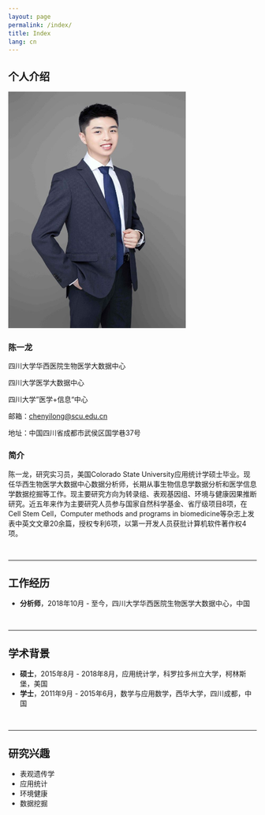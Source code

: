 ```yaml
---
layout: page
permalink: /index/
title: Index
lang: cn
---
```


## 个人介绍

<img src="/images/chenyilong.jpg" class="floatpic" width="360" height="480">

### **陈一龙**

四川大学华西医院生物医学大数据中心<br>

四川大学医学大数据中心<br>

四川大学”医学+信息“中心<br>

邮箱：chenyilong@scu.edu.cn<br>

地址：中国四川省成都市武侯区国学巷37号<br>

### 简介

陈一龙，研究实习员，美国Colorado State University应用统计学硕士毕业。现任华西生物医学大数据中心数据分析师，长期从事生物信息学数据分析和医学信息学数据挖掘等工作。现主要研究方向为转录组、表观基因组、环境与健康因果推断研究。近五年来作为主要研究人员参与国家自然科学基金、省厅级项目8项，在Cell Stem Cell，Computer methods and programs in biomedicine等杂志上发表中英文文章20余篇，授权专利6项，以第一开发人员获批计算机软件著作权4项。

<br>

---

## 工作经历

- **分析师**，2018年10月 - 至今，四川大学华西医院生物医学大数据中心，中国
<br>

---

## 学术背景

- **硕士**，2015年8月 - 2018年8月，应用统计学，科罗拉多州立大学，柯林斯堡，美国
- **学士**，2011年9月 - 2015年6月，数学与应用数学，西华大学，四川成都，中国
<br>

---

## 研究兴趣

- 表观遗传学
- 应用统计
- 环境健康
- 数据挖掘

<br>
